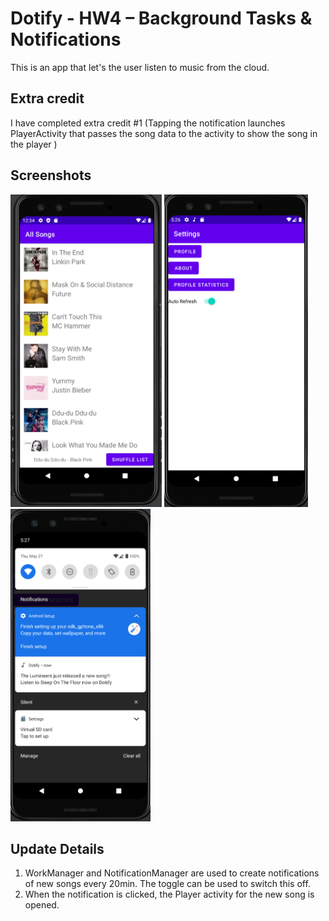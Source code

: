 # Dotify - HW4 – Background Tasks & Notifications

This is an app that let's the user listen to music from the cloud.

## Extra credit
I have completed extra credit #1 (Tapping the notification launches PlayerActivity that passes the song data to the activity to show the song in the player 
)

## Screenshots
<img src="screenshot2.PNG" alt="Screenshot of the app" height="500" />
<img src="hw5-1.PNG" alt="Screenshot of the app" height="500" />
<img src="hw5-2.PNG" alt="Screenshot of the app" height="500" />

## Update Details
1. WorkManager and NotificationManager are used to create notifications of new songs every 20min. The toggle can be used to switch this off.
2. When the notification is clicked, the Player activity for the new song is opened.


